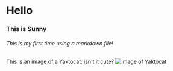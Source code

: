 # Hello
### This is Sunny
###### This is my first time using a markdown file!

This is an image of a Yaktocat: isn't it cute?
![Image of Yaktocat](https://octodex.github.com/images/yaktocat.png)
